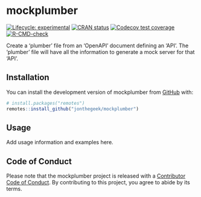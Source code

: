 
<!-- README.md is generated from README.Rmd. Please edit that file -->

# mockplumber

<!-- badges: start -->

[![Lifecycle:
experimental](https://img.shields.io/badge/lifecycle-experimental-orange.svg)](https://lifecycle.r-lib.org/articles/stages.html#experimental)
[![CRAN
status](https://www.r-pkg.org/badges/version/mockplumber)](https://CRAN.R-project.org/package=mockplumber)
[![Codecov test
coverage](https://codecov.io/gh/jonthegeek/mockplumber/branch/main/graph/badge.svg)](https://app.codecov.io/gh/jonthegeek/mockplumber?branch=main)
[![R-CMD-check](https://github.com/jonthegeek/mockplumber/actions/workflows/R-CMD-check.yaml/badge.svg)](https://github.com/jonthegeek/mockplumber/actions/workflows/R-CMD-check.yaml)
<!-- badges: end -->

Create a ‘plumber’ file from an ‘OpenAPI’ document defining an ‘API’.
The ‘plumber’ file will have all the information to generate a mock
server for that ‘API’.

## Installation

You can install the development version of mockplumber from
[GitHub](https://github.com/) with:

``` r
# install.packages("remotes")
remotes::install_github("jonthegeek/mockplumber")
```

## Usage

Add usage information and examples here.

## Code of Conduct

Please note that the mockplumber project is released with a [Contributor
Code of
Conduct](https://jonthegeek.github.io/mockplumber/CODE_OF_CONDUCT.html).
By contributing to this project, you agree to abide by its terms.
